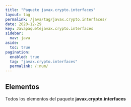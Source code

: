 ```yaml
---
title: "Paquete javax.crypto.interfaces"
layout: tag
permalink: /java/tag/javax.crypto.interfaces/
date: 2020-12-29
key: Javapaquetejavax.crypto.interfaces
sidebar: 
  nav: java
aside: 
  toc: true
pagination: 
  enabled: true
  tag: "javax.crypto.interfaces"
  permalink: /:num/
---
```


<h2>Elementos</h2>
Todos los elementos del paquete <strong>javax.crypto.interfaces</strong>
